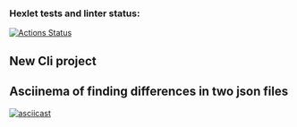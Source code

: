 ### Hexlet tests and linter status:
[![Actions Status](https://github.com/Asma-pixel/frontend-project-lvl2/workflows/hexlet-check/badge.svg)](https://github.com/Asma-pixel/frontend-project-lvl2/actions)

## New Cli project

## Asciinema of finding differences in two json files
[![asciicast](https://asciinema.org/a/oikw28ik2zhvcGewG6t8LeSj2.svg)](https://asciinema.org/a/oikw28ik2zhvcGewG6t8LeSj2)